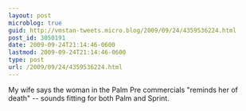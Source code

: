 ```yaml
---
layout: post
microblog: true
guid: http://vmstan-tweets.micro.blog/2009/09/24/4359536224.html
post_id: 3050191
date: 2009-09-24T21:14:46-0600
lastmod: 2009-09-24T21:14:46-0600
type: post
url: /2009/09/24/4359536224.html
---
```

My wife says the woman in the Palm Pre commercials "reminds her of death" -- sounds fitting for both Palm and Sprint.
